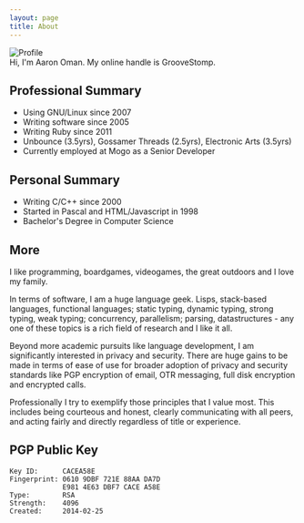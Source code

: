 ```yaml
---
layout: page
title: About
---
```


<img src="{{ site.profile.icon.aaron }}" alt="Profile" />

<div class="message">
  Hi, I'm Aaron Oman.  My online handle is GrooveStomp.
</div>

## Professional Summary
- Using GNU/Linux since 2007
- Writing software since 2005
- Writing Ruby since 2011
- Unbounce (3.5yrs), Gossamer Threads (2.5yrs), Electronic Arts (3.5yrs)
- Currently employed at Mogo as a Senior Developer

## Personal Summary
- Writing C/C++ since 2000
- Started in Pascal and HTML/Javascript in 1998
- Bachelor's Degree in Computer Science

## More
I like programming, boardgames, videogames, the great outdoors and I love my family.

In terms of software, I am a huge language geek.  Lisps, stack-based languages,
functional languages; static typing, dynamic typing, strong typing, weak typing;
concurrency, parallelism; parsing, datastructures - any one of these topics
is a rich field of research and I like it all.

Beyond more academic pursuits like language development, I am significantly interested
in privacy and security.  There are huge gains to be made in terms of ease of use
for broader adoption of privacy and security standards like PGP encryption of email,
OTR messaging, full disk encryption and encrypted calls.

Professionally I try to exemplify those principles that I value most.  This includes
being courteous and honest, clearly communicating with all peers, and acting fairly and directly
regardless of title or experience.

## PGP Public Key
```
Key ID:      CACEA58E
Fingerprint: 0610 9DBF 721E 88AA DA7D
             E981 4E63 DBF7 CACE A58E
Type:        RSA
Strength:    4096
Created:     2014-02-25
```
